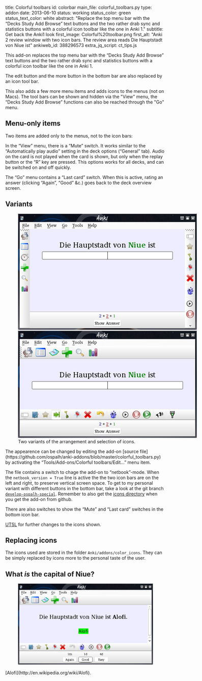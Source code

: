 title: Colorful toolbars
id: colorbar
main_file: colorful_toolbars.py
type: addon
date: 2013-06-10
status: working
status_color: green
status_text_color: white
abstract: "Replace the top menu bar with the “Decks Study Add Browse”
text buttons and the two rather drab sync and statistics buttons with
a colorful icon toolbar like the one in Anki 1."
subtitle: Get back the Anki1 look
first_image: Colorful%20toolbar.png
first_alt: "Anki 2 review window with two icon bars. The review area
reads Die Hauptstadt von Niue ist"
ankiweb_id: 388296573
extra_jq_script: ct_tips.js

This add-on replaces the top menu bar with the “Decks Study Add
Browse” text buttons and the two rather drab sync and statistics
buttons with a colorful icon toolbar like the one in Anki 1.

The edit button and the more button in the bottom bar are also
replaced by an icon tool bar.

This also adds a few more menu items and adds icons to the menus (not on Macs).
The tool bars can be shown and hidden via the "View" menu, the “Decks
Study Add Browse” functions can also be reached through the "Go" menu.

## Menu-only items

Two items are added only to the menus, not to the icon bars:

In the “View” menu, there is a “Mute” switch. It works similar to the
“Automatically play audio” setting in the deck options (“General”
tab). Audio on the card is not played when the card is shown, but only
when <span class="qtbase or_replay_button">the replay button or the
“R” key</span> are pressed. This options works for all decks, and can
be switched on and off quickly.

The “Go” menu contains a “Last card” switch. When this is active,
rating an answer (clicking “Again”, “Good” &c.) goes back to the deck
overview screen.


## Variants

<figure style="width:562px;" class="clear">
  <img src="images/toolbar%20netbook.png" alt="Now the icon tool bars
  are at the left and right sides.">
  <img src="images/toolbar%20ospalh.png" alt="A few different icons
  appear in the top and bottom tool bars.">
  <figcaption>
    Two variants of the arrangement and selection of icons.
  </figcaption>
</figure>
The appearence can be changed by editing the add-on
 [source file](https://github.com/ospalh/anki-addons/blob/master/colorful_toolbars.py)
 by activating the “Tools/Add-ons/Colorful toolbars/Edit...” menu
item.

The file contains a switch to chage the add-on to “netbook”-mode. When
the `netbook_version = True` line is active the the two icon bars are
on the left and right, to preserve vertical screen space. To get to my
personal variant with different buttons in the bottom bar, take a look
at the git branch
[`develop-ospalh-special`](https://github.com/ospalh/anki-addons/blob/develop-ospalh-special/colorful_toolbars.py). Remember
to also get the
[icons directory](https://github.com/ospalh/anki-addons/tree/develop-ospalh-special/color_icons)
when you get the add-on from github.

There are also switches to show the “Mute” and “Last card” switches in
the bottom icon bar.

[UTSL](http://www.jargon.net/jargonfile/u/UTSL.html) for further
changes to the icons shown.

## Replacing icons

The icons used are stored in the folder
`Anki/addons/color_icons`. They can be simply replaced by icons more to the
personal taste of the user.

## What *is* the capital of Niue?

<figure><img src="images/Niue%20Alofi.png" alt="Anki
2. The review area reads Die Hauptstadt von Niue ist Alofi"> </figure>
[Alofi](http://en.wikipedia.org/wiki/Alofi).
